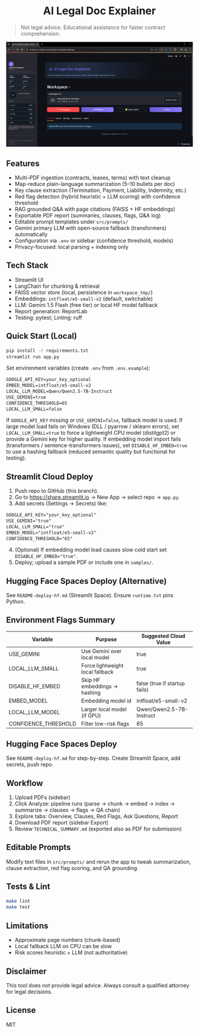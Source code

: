 <h1 align="center">AI Legal Doc Explainer</h1>

> Not legal advice. Educational assistance for faster contract comprehension.


![](./ss/home_page.png)

## Features
* Multi-PDF ingestion (contracts, leases, terms) with text cleanup
* Map-reduce plain-language summarization (5–10 bullets per doc)
* Key clause extraction (Termination, Payment, Liability, Indemnity, etc.)
* Red flag detection (hybrid heuristic + LLM scoring) with confidence threshold
* RAG grounded Q&A with page citations (FAISS + HF embeddings)
* Exportable PDF report (summaries, clauses, flags, Q&A log)
* Editable prompt templates under `src/prompts/`
* Gemini primary LLM with open-source fallback (transformers) automatically
* Configuration via `.env` or sidebar (confidence threshold, models)
* Privacy-focused: local parsing + indexing only

## Tech Stack
* Streamlit UI
* LangChain for chunking & retrieval
* FAISS vector store (local, persistence in `workspace_tmp/`)
* Embeddings: `intfloat/e5-small-v2` (default, switchable)
* LLM: Gemini 1.5 Flash (free tier) or local HF model fallback
* Report generation: ReportLab
* Testing: pytest; Linting: ruff

## Quick Start (Local)
```bash
pip install -r requirements.txt
streamlit run app.py
```

Set environment variables (create `.env` from `.env.example`):
```
GOOGLE_API_KEY=your_key_optional
EMBED_MODEL=intfloat/e5-small-v2
LOCAL_LLM_MODEL=Qwen/Qwen2.5-7B-Instruct
USE_GEMINI=true
CONFIDENCE_THRESHOLD=65
LOCAL_LLM_SMALL=false
```

If `GOOGLE_API_KEY` missing or `USE_GEMINI=false`, fallback model is used.
If large model load fails on Windows (DLL / pyarrow / sklearn errors), set `LOCAL_LLM_SMALL=true` to force a lightweight CPU model (distilgpt2) or provide a Gemini key for higher quality.
If embedding model import fails (transformers / sentence-transformers issues), set `DISABLE_HF_EMBED=true` to use a hashing fallback (reduced semantic quality but functional for testing).

## Streamlit Cloud Deploy
1. Push repo to GitHub (this branch).
2. Go to https://share.streamlit.io -> New App -> select repo -> `app.py`.
3. Add secrets (Settings -> Secrets) like:
```
GOOGLE_API_KEY="your_key_optional"
USE_GEMINI="true"
LOCAL_LLM_SMALL="true"
EMBED_MODEL="intfloat/e5-small-v2"
CONFIDENCE_THRESHOLD="65"
```
4. (Optional) If embedding model load causes slow cold start set `DISABLE_HF_EMBED="true"`.
5. Deploy; upload a sample PDF or include one in `samples/`.

## Hugging Face Spaces Deploy (Alternative)
See `README-deploy-hf.md` (Streamlit Space). Ensure `runtime.txt` pins Python.

## Environment Flags Summary
| Variable | Purpose | Suggested Cloud Value |
|----------|---------|-----------------------|
| USE_GEMINI | Use Gemini over local model | true |
| LOCAL_LLM_SMALL | Force lightweight local fallback | true |
| DISABLE_HF_EMBED | Skip HF embeddings -> hashing | false (true if startup fails) |
| EMBED_MODEL | Embedding model id | intfloat/e5-small-v2 |
| LOCAL_LLM_MODEL | Larger local model (if GPU) | Qwen/Qwen2.5-7B-Instruct |
| CONFIDENCE_THRESHOLD | Filter low-risk flags | 65 |


## Hugging Face Spaces Deploy
See `README-deploy-hf.md` for step-by-step. Create Streamlit Space, add secrets, push repo.

## Workflow
1. Upload PDFs (sidebar)
2. Click Analyze: pipeline runs (parse -> chunk -> embed -> index -> summarize -> clauses -> flags -> QA chain)
3. Explore tabs: Overview, Clauses, Red Flags, Ask Questions, Report
4. Download PDF report (sidebar Export)
5. Review `TECHNICAL_SUMMARY.md` (exported also as PDF for submission)

## Editable Prompts
Modify text files in `src/prompts/` and rerun the app to tweak summarization, clause extraction, red flag scoring, and QA grounding.

## Tests & Lint
```bash
make lint
make test
```

## Limitations
* Approximate page numbers (chunk-based)
* Local fallback LLM on CPU can be slow
* Risk scores heuristic + LLM (not authoritative)

## Disclaimer
This tool does not provide legal advice. Always consult a qualified attorney for legal decisions.

## License
MIT

